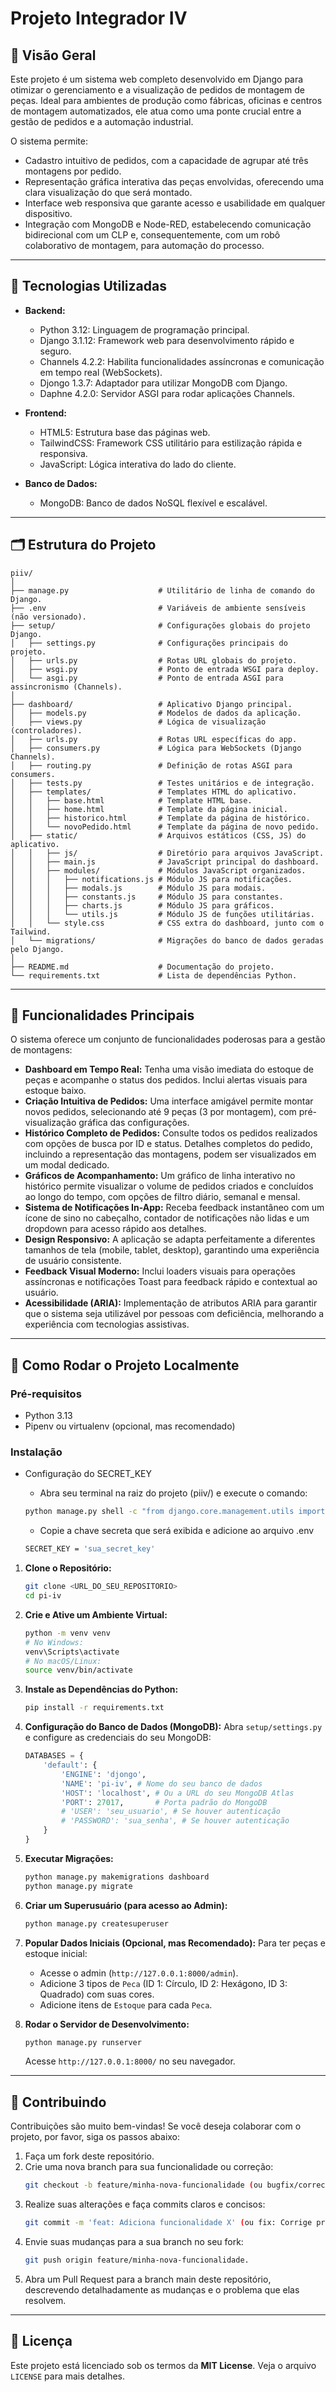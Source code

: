 # Projeto Integrador IV

## 📌 Visão Geral

Este projeto é um sistema web completo desenvolvido em Django para otimizar o gerenciamento e a visualização de pedidos de montagem de peças. Ideal para ambientes de produção como fábricas, oficinas e centros de montagem automatizados, ele atua como uma ponte crucial entre a gestão de pedidos e a automação industrial.

O sistema permite:
- Cadastro intuitivo de pedidos, com a capacidade de agrupar até três montagens por pedido.
- Representação gráfica interativa das peças envolvidas, oferecendo uma clara visualização do que será montado.
- Interface web responsiva que garante acesso e usabilidade em qualquer dispositivo.
- Integração com MongoDB e Node-RED, estabelecendo comunicação bidirecional com um CLP e, consequentemente, com um robô colaborativo de montagem, para automação do processo.

---

## 🧰 Tecnologias Utilizadas

- **Backend:**
  - Python 3.12: Linguagem de programação principal.
  - Django 3.1.12: Framework web para desenvolvimento rápido e seguro.
  - Channels 4.2.2: Habilita funcionalidades assíncronas e comunicação em tempo real (WebSockets).
  - Djongo 1.3.7: Adaptador para utilizar MongoDB com Django.
  - Daphne 4.2.0: Servidor ASGI para rodar aplicações Channels.

- **Frontend:**
  - HTML5: Estrutura base das páginas web.
  - TailwindCSS: Framework CSS utilitário para estilização rápida e responsiva.
  - JavaScript: Lógica interativa do lado do cliente.

- **Banco de Dados:**
  - MongoDB: Banco de dados NoSQL flexível e escalável.

---

## 🗂 Estrutura do Projeto

```
piiv/
│
├── manage.py                    # Utilitário de linha de comando do Django.
├── .env                         # Variáveis de ambiente sensíveis (não versionado).
├── setup/                       # Configurações globais do projeto Django.
│   ├── settings.py              # Configurações principais do projeto.
│   ├── urls.py                  # Rotas URL globais do projeto.
│   ├── wsgi.py                  # Ponto de entrada WSGI para deploy.
│   └── asgi.py                  # Ponto de entrada ASGI para assincronismo (Channels).
│
├── dashboard/                   # Aplicativo Django principal.
│   ├── models.py                # Modelos de dados da aplicação.
│   ├── views.py                 # Lógica de visualização (controladores).
│   ├── urls.py                  # Rotas URL específicas do app.
│   ├── consumers.py             # Lógica para WebSockets (Django Channels).
│   ├── routing.py               # Definição de rotas ASGI para consumers.
│   ├── tests.py                 # Testes unitários e de integração.
│   ├── templates/               # Templates HTML do aplicativo.
│   │   ├── base.html            # Template HTML base.
│   │   ├── home.html            # Template da página inicial.
│   │   ├── historico.html       # Template da página de histórico.
│   │   └── novoPedido.html      # Template da página de novo pedido.
│   ├── static/                  # Arquivos estáticos (CSS, JS) do aplicativo.
│   │   ├── js/                  # Diretório para arquivos JavaScript.
│   │   ├── main.js              # JavaScript principal do dashboard.
│   │   ├── modules/             # Módulos JavaScript organizados.
│   │   │   ├── notifications.js # Módulo JS para notificações.
│   │   │   ├── modals.js        # Módulo JS para modais.
│   │   │   ├── constants.js     # Módulo JS para constantes.
│   │   │   ├── charts.js        # Módulo JS para gráficos.
│   │   │   └── utils.js         # Módulo JS de funções utilitárias.
│   │   └── style.css            # CSS extra do dashboard, junto com o Tailwind.
│   └── migrations/              # Migrações do banco de dados geradas pelo Django.
│
├── README.md                    # Documentação do projeto.
└── requirements.txt             # Lista de dependências Python. 
```

---

## 🚀 Funcionalidades Principais
O sistema oferece um conjunto de funcionalidades poderosas para a gestão de montagens:

- **Dashboard em Tempo Real:** Tenha uma visão imediata do estoque de peças e acompanhe o status dos pedidos. Inclui alertas visuais para estoque baixo.
- **Criação Intuitiva de Pedidos:** Uma interface amigável permite montar novos pedidos, selecionando até 9 peças (3 por montagem), com pré-visualização gráfica das configurações.
- **Histórico Completo de Pedidos:** Consulte todos os pedidos realizados com opções de busca por ID e status. Detalhes completos do pedido, incluindo a representação das montagens, podem ser visualizados em um modal dedicado.
- **Gráficos de Acompanhamento:** Um gráfico de linha interativo no histórico permite visualizar o volume de pedidos criados e concluídos ao longo do tempo, com opções de filtro diário, semanal e mensal.
- **Sistema de Notificações In-App:** Receba feedback instantâneo com um ícone de sino no cabeçalho, contador de notificações não lidas e um dropdown para acesso rápido aos detalhes.
- **Design Responsivo:** A aplicação se adapta perfeitamente a diferentes tamanhos de tela (mobile, tablet, desktop), garantindo uma experiência de usuário consistente.
- **Feedback Visual Moderno:** Inclui loaders visuais para operações assíncronas e notificações Toast para feedback rápido e contextual ao usuário.
- **Acessibilidade (ARIA):** Implementação de atributos ARIA para garantir que o sistema seja utilizável por pessoas com deficiência, melhorando a experiência com tecnologias assistivas.

---

## 🧪 Como Rodar o Projeto Localmente

### Pré-requisitos

- Python 3.13
- Pipenv ou virtualenv (opcional, mas recomendado)

### Instalação
- Configuração do SECRET_KEY
  - Abra seu terminal na raiz do projeto (piiv/) e execute o comando:
  ```bash
  python manage.py shell -c "from django.core.management.utils import get_random_secret_key; print(get_random_secret_key())"
  ```
  
  - Copie a chave secreta que será exibida e adicione ao arquivo .env
  ```bash
  SECRET_KEY = 'sua_secret_key'
  ```

1.  **Clone o Repositório:**
    ```bash
    git clone <URL_DO_SEU_REPOSITORIO>
    cd pi-iv
    ```
2.  **Crie e Ative um Ambiente Virtual:**
    ```bash
    python -m venv venv
    # No Windows:
    venv\Scripts\activate
    # No macOS/Linux:
    source venv/bin/activate
    ```
3.  **Instale as Dependências do Python:**
    ```bash
    pip install -r requirements.txt
    ```
4.  **Configuração do Banco de Dados (MongoDB):**
    Abra `setup/settings.py` e configure as credenciais do seu MongoDB:
    ```python
    DATABASES = {
        'default': {
            'ENGINE': 'djongo',
            'NAME': 'pi-iv', # Nome do seu banco de dados
            'HOST': 'localhost', # Ou a URL do seu MongoDB Atlas
            'PORT': 27017,       # Porta padrão do MongoDB
            # 'USER': 'seu_usuario', # Se houver autenticação
            # 'PASSWORD': 'sua_senha', # Se houver autenticação
        }
    }
    ```
5.  **Executar Migrações:**
    ```bash
    python manage.py makemigrations dashboard
    python manage.py migrate
    ```
6.  **Criar um Superusuário (para acesso ao Admin):**
    ```bash
    python manage.py createsuperuser
    ```
7.  **Popular Dados Iniciais (Opcional, mas Recomendado):**
    Para ter peças e estoque inicial:
    - Acesse o admin (`http://127.0.0.1:8000/admin`).
    - Adicione 3 tipos de `Peca` (ID 1: Círculo, ID 2: Hexágono, ID 3: Quadrado) com suas cores.
    - Adicione itens de `Estoque` para cada `Peca`.

8.  **Rodar o Servidor de Desenvolvimento:**
    ```bash
    python manage.py runserver
    ```
    Acesse `http://127.0.0.1:8000/` no seu navegador.

---

## 🤝 Contribuindo
Contribuições são muito bem-vindas! Se você deseja colaborar com o projeto, por favor, siga os passos abaixo:

1. Faça um fork deste repositório.
2. Crie uma nova branch para sua funcionalidade ou correção: 
    ```bash
    git checkout -b feature/minha-nova-funcionalidade (ou bugfix/correcao-do-erro).
    ```
3. Realize suas alterações e faça commits claros e concisos: 
    ```bash
    git commit -m 'feat: Adiciona funcionalidade X' (ou fix: Corrige problema Y).
    ```
4. Envie suas mudanças para a sua branch no seu fork:
    ```bash
    git push origin feature/minha-nova-funcionalidade.
    ```
5. Abra um Pull Request para a branch main deste repositório, descrevendo detalhadamente as mudanças e o problema que elas resolvem.

---

## 🧾 Licença

Este projeto está licenciado sob os termos da **MIT License**. Veja o arquivo `LICENSE` para mais detalhes.
